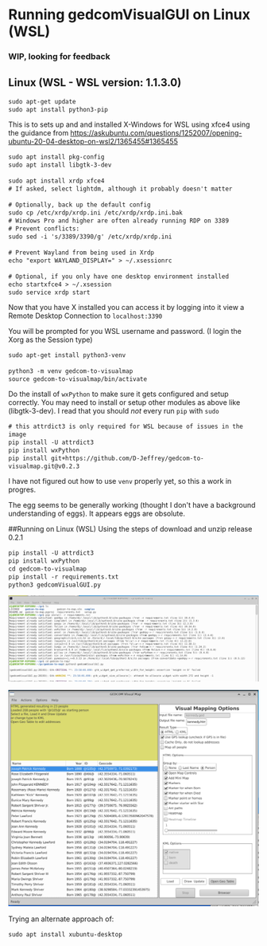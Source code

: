 
# Running gedcomVisualGUI on Linux (WSL)

### WIP, looking for feedback


## Linux (WSL - WSL version: 1.1.3.0)
  
```
sudo apt-get update
sudo apt install python3-pip
```

This is to sets up and and installed X-Windows for WSL using xfce4 using the 
guidance from https://askubuntu.com/questions/1252007/opening-ubuntu-20-04-desktop-on-wsl2/1365455#1365455

```
sudo apt install pkg-config
sudo apt install libgtk-3-dev 

sudo apt install xrdp xfce4
# If asked, select lightdm, although it probably doesn't matter

# Optionally, back up the default config
sudo cp /etc/xrdp/xrdp.ini /etc/xrdp/xrdp.ini.bak
# Windows Pro and higher are often already running RDP on 3389
# Prevent conflicts:
sudo sed -i 's/3389/3390/g' /etc/xrdp/xrdp.ini

# Prevent Wayland from being used in Xrdp
echo "export WAYLAND_DISPLAY=" > ~/.xsessionrc

# Optional, if you only have one desktop environment installed
echo startxfce4 > ~/.xsession 
sudo service xrdp start

```
Now that you have X installed you can access it by logging into it view a Remote Desktop Connection to `localhost:3390`

You will be prompted for you WSL username and password.  (I login the Xorg as the Session type)

```
sudo apt-get install python3-venv

python3 -m venv gedcom-to-visualmap
source gedcom-to-visualmap/bin/activate
```

Do the install of `wxPython` to make sure it gets configured and setup correctly.   You may need to install or setup other
modules as above like (libgtk-3-dev).  I read that you should *not* every run `pip` with `sudo`

```
# this attrdict3 is only required for WSL because of issues in the image
pip install -U attrdict3
pip install wxPython
pip install git+https://github.com/D-Jeffrey/gedcom-to-visualmap.git@v0.2.3
```

I have not figured out how to use `venv` properly yet, so this a work in progres.

The egg seems to be generally working (thought I don't have a background understanding of eggs).  It appears eggs are obsolute.


##Running on Linux (WSL)
Using the steps of download and unzip release 0.2.1
```
pip install -U attrdict3
pip install wxPython
cd gedcom-to-visualmap
pip install -r requirements.txt
python3 gedcomVisualGUI.py 
```

![img](WSL-2023-04-01-bash.png)

![img](WSL-2023-03-31.png)


Trying an alternate approach of:

```
sudo apt install xubuntu-desktop

```

